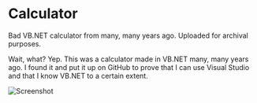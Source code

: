 # Calculator
Bad VB.NET calculator from many, many years ago. Uploaded for archival purposes.

Wait, what? Yep. This was a calculator made in VB.NET many, many years ago. I found it and put it up on GitHub to prove that I can use Visual Studio and that I know VB.NET to a certain extent.


![Screenshot](https://i.imgur.com/06r90Na.png)
